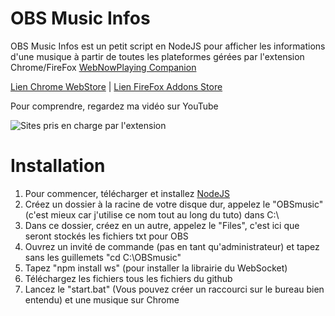 # OBS Music Infos
OBS Music Infos est un petit script en NodeJS pour afficher les informations d'une musique à partir de toutes les plateformes gérées par l'extension Chrome/FireFox [WebNowPlaying Companion](https://github.com/tjhrulz/WebNowPlaying-BrowserExtension)

[Lien Chrome WebStore](https://chrome.google.com/webstore/detail/webnowplaying-companion/jfakgfcdgpghbbefmdfjkbdlibjgnbli)
| [Lien FireFox Addons Store](https://addons.mozilla.org/en-US/firefox/addon/webnowplaying-companion/)

Pour comprendre, regardez ma vidéo sur YouTube

![](https://i.ibb.co/y0BYrVr/wnp.jpg "Sites pris en charge par l'extension")

# Installation

1. Pour commencer, télécharger et installez [NodeJS](https://nodejs.org/en/download/)
2. Créez un dossier à la racine de votre disque dur, appelez le "OBSmusic" (c'est mieux car j'utilise ce nom tout au long du tuto) dans C:\
3. Dans ce dossier, créez en un autre, appelez le "Files", c'est ici que seront stockés les fichiers txt pour OBS
4. Ouvrez un invité de commande (pas en tant qu'administrateur) et tapez sans les guillemets "cd C:\OBSmusic"
5. Tapez "npm install ws" (pour installer la librairie du WebSocket)
6. Téléchargez les fichiers tous les fichiers du github
7. Lancez le "start.bat" (Vous pouvez créer un raccourci sur le bureau bien entendu) et une musique sur Chrome
